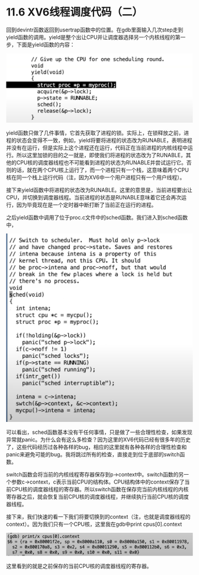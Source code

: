 # 11.6 XV6线程调度代码（二）

回到devintr函数返回到usertrap函数中的位置。在gdb里面输入几次step走到yield函数的调用。yield是整个出让CPU并让调度器选择另一个内核线程的第一步，下面是yield函数的内容：

![](../.gitbook/assets/image%20%28482%29.png)

yield函数只做了几件事情，它首先获取了进程的锁。实际上，在锁释放之前，进程的状态会变得不一致，例如，yield将要将进程的状态改为RUNABLE，表明进程并没有在运行，但是实际上这个进程还在运行，代码正在当前进程的内核线程中运行。所以这里加锁的目的之一就是，即使我们将进程的状态改为了RUNABLE，其他的CPU核的调度器线程也不可能看到进程的状态为RUNABLE并尝试运行它。否则的话，就在两个CPU核上运行了，而一个进程只有一个栈，这意味着两个CPU核在同一个栈上运行代码（注，因为XV6中一个用户进程只有一个用户线程）。

接下来yield函数中将进程的状态改为RUNABLE。这里的意思是，当前进程要出让CPU，并切换到调度器线程。当前进程的状态是RUNABLE意味着它还会再次运行，因为毕竟现在是一个定时器中断打断了当前正在运行的进程。

之后yield函数中调用了位于proc.c文件中的sched函数。我们进入到sched函数中，

![](../.gitbook/assets/image%20%28494%29.png)

可以看出，sched函数基本没有干任何事情，只是做了一些合理性检查，如果发现异常就panic。为什么会有这么多检查？因为这里的XV6代码已经有很多年的历史了，这些代码经历过各种各样的bug，相应的这里就有各种各样的合理性检查和panic来避免可能的bug。我将跳过所有的检查，直接走到位于底部的switch函数。

switch函数会将当前的内核线程寄存器保存到p-&gt;context中。switch函数的另一个参数c-&gt;context，c表示当前CPU的结构体。CPU结构体中的context保存了当前CPU核的调度器线程的寄存器。所以switch函数在保存完当前内核线程的内核寄存器之后，就会恢复当前CPU核的调度器线程，并继续执行当前CPU核的调度器线程。

接下来，我们快速的看一下我们将要切换到的context（注，也就是调度器线程的context）。因为我们只有一个CPU核，这里我在gdb中print cpus\[0\].context

![](../.gitbook/assets/image%20%28491%29.png)

这里看到的就是之前保存的当前CPU核的调度器线程的寄存器。

